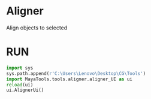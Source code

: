 # Aligner
Align objects to selected
# RUN
```python
import sys
sys.path.append(r'C:\Users\Lenovo\Desktop\CG\Tools')
import MayaTools.tools.aligner.aligner_UI as ui
reload(ui)
ui.AlignerUi()

```